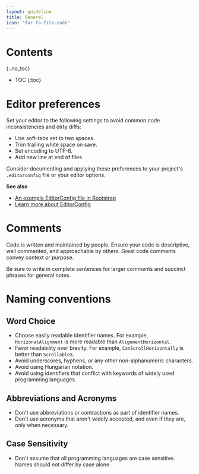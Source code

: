 ```yaml
---
layout: guideline
title: General
icon: "far fa-file-code"
---
```


# Contents
{:.no_toc}
* TOC
{:toc}

# Editor preferences
Set your editor to the following settings to avoid common code inconsistencies and dirty diffs:

- Use soft-tabs set to two spaces.
- Trim trailing white space on save.
- Set encoding to UTF-8.
- Add new line at end of files.

Consider documenting and applying these preferences to your project's `.editorconfig` file or your editor options.

**See also**
* [An example EditorConfig file in Bootstrap](https://github.com/twbs/bootstrap/blob/master/.editorconfig)
* [Learn more about EditorConfig](http://editorconfig.org/)

# Comments

Code is written and maintained by people. Ensure your code is descriptive, well commented, and approachable by others. Great code comments convey context or purpose.

Be sure to write in complete sentences for larger comments and succinct phrases for general notes.

# Naming conventions

## Word Choice

- Choose easily readable identifier names. For example, `HorizonalAlignment` is more readable than `AlignmentHorizontal`.
- Favor readability over brevity. For example, `CanScrollHorizontally` is better than `ScrollableX`.
- Avoid underscores, hyphens, or any other non-alphanumeric characters.
- Avoid using Hungarian notation.
- Avoid using identifiers that conflict with keywords of widely used programming languages.

## Abbreviations and Acronyms

- Don't use abbreviations or contractions as part of identifier names.
- Don't use acronyms that aren't widely accepted, and even if they are, only when necessary.

## Case Sensitivity

- Don't assume that all programming languages are case sensitive. Names should not differ by case alone.
